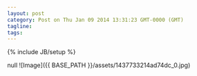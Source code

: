 ```yaml
---
layout: post
category: Post on Thu Jan 09 2014 13:31:23 GMT-0000 (GMT)
tagline: 
tags: 
---
```

{% include JB/setup %}

null
 ![Image]({{ BASE_PATH }}/assets/1437733214ad74dc_0.jpg)